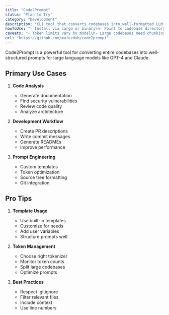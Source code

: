 ```yaml
---
title: "Code2Prompt"
status: "Plan to Try"
category: "Development"
description: "CLI tool that converts codebases into well-formatted LLM prompts with source tree structure, templating, and token counting"
howToUse: "- Install via cargo or binary\n- Point to codebase directory\n- Use built-in templates\n- Customize with Handlebars\n- Generate specialized prompts"
caveats: "- Token limits vary by model\n- Large codebases need chunking\n- Template customization needed\n- Some language limitations"
url: "https://github.com/mufeedvh/code2prompt"
---
```


Code2Prompt is a powerful tool for converting entire codebases into well-structured prompts for large language models like GPT-4 and Claude.

## Primary Use Cases

1. **Code Analysis**
   - Generate documentation
   - Find security vulnerabilities
   - Review code quality
   - Analyze architecture

2. **Development Workflow**
   - Create PR descriptions
   - Write commit messages
   - Generate READMEs
   - Improve performance

3. **Prompt Engineering**
   - Custom templates
   - Token optimization
   - Source tree formatting
   - Git integration

## Pro Tips

1. **Template Usage**
   - Use built-in templates
   - Customize for needs
   - Add user variables
   - Structure prompts well

2. **Token Management**
   - Choose right tokenizer
   - Monitor token counts
   - Split large codebases
   - Optimize prompts

3. **Best Practices**
   - Respect .gitignore
   - Filter relevant files
   - Include context
   - Use line numbers 